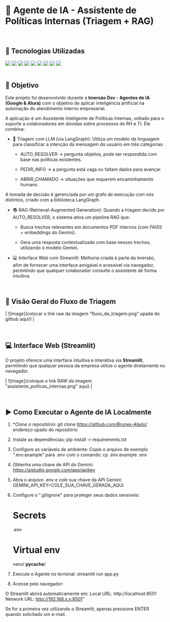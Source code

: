 # 🤖 Agente de IA - Assistente de Políticas Internas (Triagem + RAG)

<br>

## 🚀 Tecnologias Utilizadas
<div>
  <img src="https://img.shields.io/badge/Python-3776AB?style=for-the-badge&logo=python&logoColor=white">
  <img src="https://img.shields.io/badge/Google_Gemini_API-4285F4?style=for-the-badge&logo=google&logoColor=white" />
  <img src="https://img.shields.io/badge/LangChain-000000?style=for-the-badge&logo=chainlink&logoColor=white" />
  <img src="https://img.shields.io/badge/LangGraph-0066CC?style=for-the-badge&logo=airflow&logoColor=white" />
  <img src="https://img.shields.io/badge/Streamlit-FF4B4B?style=for-the-badge&logo=streamlit&logoColor=white">
  <img src="https://img.shields.io/badge/FAISS-005571?style=for-the-badge&logo=codesignal&logoColor=white" />
  <img src="https://img.shields.io/badge/Pydantic-0A66C2?style=for-the-badge&logo=fastapi&logoColor=white" />
  <img src="https://img.shields.io/badge/PyMuPDF-CC0000?style=for-the-badge&logo=adobeacrobatreader&logoColor=white" />
  <img src="https://img.shields.io/badge/Requests-478778?style=for-the-badge&logo=requests&logoColor=white">
</div>

<br>

## 🎯 Objetivo

Este projeto foi desenvolvido durante a **Imersão Dev - Agentes de IA (Google & Alura)** com o objetivo de aplicar inteligência artificial na automação do atendimento interno empresarial.

A aplicação é um Assistente Inteligente de Políticas Internas, voltado para o suporte a colaboradores em dúvidas sobre processos de RH e TI. Ele combina:

- 🧠 Triagem com LLM (via LangGraph):
Utiliza um modelo de linguagem para classificar a intenção da mensagem do usuário em três categorias:

   - AUTO_RESOLVER → pergunta objetiva, pode ser respondida com base nas políticas existentes.

   - PEDIR_INFO → a pergunta está vaga ou faltam dados para avançar.

   - ABRIR_CHAMADO → situações que requerem encaminhamento humano.

A tomada de decisão é gerenciada por um grafo de execução com nós distintos, criado com a biblioteca LangGraph.

- 📚 RAG (Retrieval-Augmented Generation):
Quando a triagem decide por AUTO_RESOLVER, o sistema ativa um pipeline RAG que:

   - Busca trechos relevantes em documentos PDF internos (com FAISS + embeddings do Gemini).

   - Gera uma resposta contextualizada com base nesses trechos, utilizando o modelo Gemini.

- 💻 Interface Web com Streamlit:
Melhoria criada à parte da imersão, afim de fornecer uma interface amigável e acessível via navegador, permitindo que qualquer colaborador consulte o assistente de forma intuitiva.

<br/>

## 🔁 Visão Geral do Fluxo de Triagem

| ![image](colocar o link raw da imagem "fluxo_de_triagem.png" upada do github aqui!) | 

<br/>

## 💻 Interface Web (Streamlit)

O projeto oferece uma interface intuitiva e interativa via **Streamlit**, permitindo que qualquer pessoa da empresa utilize o agente diretamente no navegador.

| ![image](coloque o link RAW da imagem "assistente_politcas_internas.png" aqui) |

<br/>

## ▶️ Como Executar o Agente de IA Localmente

1. **Clone o repositório*:
git clone https://github.com/Brunex-Alado/ endereço upado do repositório

2. Instale as dependências: pip install -r requirements.txt

3. Configure as variáveis de ambiente:
Copie o arquivo de exemplo ".env.example" para .env com o comando:
cp .env.example .env

4. Obtenha uma chave de API do Gemini: https://aistudio.google.com/app/apikey

5. Abra o arquivo .env e cole sua chave da API Gemini: GEMINI_API_KEY=COLE_SUA_CHAVE_GERADA_AQUI

6. Configure o ".gitignore" para proteger seus dados sensíveis:
   # Secrets
   .env

   # Virtual env
   venv/
   __pycache__/

7. Execute o Agente no terminal: streamlit run app.py

8. Acesse pelo navegador:

O Streamlit abrirá automaticamente em:
Local URL: http://localhost:8501
Network URL: http://192.168.x.x:8501"

Se for a primeira vez utilizando o Streamlit, apenas pressione ENTER quando solicitado um e-mail.
 
<br/>
